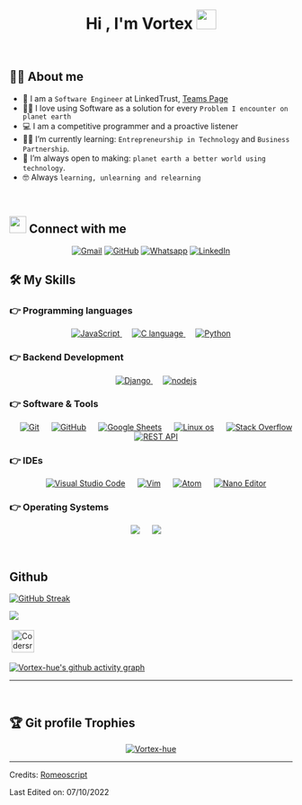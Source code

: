 <h1 align="center">Hi , I'm Vortex <img src="https://media.giphy.com/media/hvRJCLFzcasrR4ia7z/giphy.gif" width="35"></h1>


<br>


## :sassy_man:  About me
- :school: I am a `Software Engineer` at LinkedTrust, <a href="https://team.whatscookin.us"> Teams Page</a>
- :technologist: I love using Software as a solution for every `Problem I encounter on planet earth`
- :computer: I am a competitive programmer and a proactive listener
- :student: I’m currently learning: `Entrepreneurship in Technology` and `Business Partnership`.
- :thinking: I’m always open to making: `planet earth a better world using` `technology`.
- :nerd_face: Always `learning, unlearning and relearning`

<br>

## <img src="https://media.giphy.com/media/iY8CRBdQXODJSCERIr/giphy.gif" width="30px"> Connect with me
<p align="center">
	<a href="mailto:benjaminparish6@gmail.com"><img img src="https://img.shields.io/badge/gmail-%23EA4335.svg?style=plastic&logo=gmail&logoColor=white" alt="Gmail"/></a>
	<a href="https://github.com/vortex-hue"><img src="https://img.shields.io/badge/github-%23181717.svg?style=plastic&logo=github&logoColor=white" alt="GitHub"/></a>
	<a href="https://wa.me/+2348115333313"><img src="https://img.shields.io/badge/whatsapp-%2325D366.svg?style=plastic&logo=whatsapp&logoColor=white" alt="Whatsapp"/></a>
	<a href="https://www.linkedin.com/in/peter-ani-642a5722a//"><img src="https://img.shields.io/badge/linkedin-%230A66C2.svg?style=plastic&logo=linkedin&logoColor=white" alt="LinkedIn"/></a>
</p>




## 🛠️ My Skills

### 👉 Programming languages

<p align="center"> 
  <a href="https://developer.mozilla.org/en-US/docs/Web/JavaScript" target="_blank"> 
     <img alt="JavaScript" src="https://img.shields.io/badge/JavaScript%20-%23F7DF1E.svg?style=plastic&logo=javascript&logoColor=black">
   </a>
  &emsp;
  <a href="https://www.cprogramming.com" target="_blank"> 
    <img alt="C language" src="https://img.shields.io/badge/c-%23007396.svg?style=plastic&logo=c&logoColor=white">
  </a>
  &emsp;
   <a href="https://www.python.org" target="_blank">
    <img alt="Python" src="https://img.shields.io/badge/Python%20-%2314354C.svg?style=plastic&logo=python&logoColor=white">
  </a>
</p>

### 👉 Backend Development
<p align="center"> 
  &emsp; 
  <a href="https://www.w3.org/django/" target="_blank"> 
   <img alt="Django" src="https://img.shields.io/badge/DJANGO%20-%23E34F26.svg?style=plastic&logo=django&logoColor=white">
  </a>   
  &emsp;
  <a href="https://www.w3schools.com/nodejs/" target="_blank">
    <img alt="nodejs" src="https://img.shields.io/badge/NODEJS%20-%231572B6.svg?style=plastic&logo=nodejs&logoColor=white">
  </a> 
</p>

 ### 👉 Software & Tools
 
<p align="center">
  &emsp;
    <a href="#"><img alt="Git" src="https://img.shields.io/badge/Git%20-%23F05033.svg?style=plastic&logo=git&logoColor=white"></a>
  &emsp;
    <a href="#"><img alt="GitHub" src="https://img.shields.io/badge/github-%23181717.svg?style=plastic&logo=github&logoColor=white"></a>
  &emsp;
    <a href="#"><img alt="Google Sheets" src="https://img.shields.io/badge/Google%20Sheets%20-%2334A853.svg?style=plastic&logo=google%20sheets&logoColor=white"></a>
  &emsp;
    <a href="#"><img alt="Linux os" src="https://img.shields.io/badge/Ubuntu-E95420?style=plastic&logo=ubuntu&logoColor=white"></a>
  &emsp;
    <a href="#"><img alt="Stack Overflow" src="https://img.shields.io/badge/-Stack%20Overflow-FE7A16?style=plastic&logo=stack-overflow&logoColor=white"></a>
  &emsp;
    <a href="#"><img alt="REST API" img src="https://img.shields.io/badge/rest-%23000000.svg?style=plastic&logo=rest&logoColor=white"></a>
</p>

 ### 👉 IDEs
 
<p align="center">
  &emsp;
    <a href="#"><img alt="Visual Studio Code" src="https://img.shields.io/badge/Visual%20Studio%20Code-0078d7.svg?style=plastic&logo=visual-studio-code&logoColor=white"></a>
  &emsp;
    <a href="#"><img alt="Vim" src="https://img.shields.io/badge/vim-%23000000.svg?style=plastic&logo=vim&logoColor=white" /></a>
  &emsp;
    <a href="#"><img alt="Atom" src="https://img.shields.io/badge/atom-%2366595C.svg?&style=plastic&logo=atom&logoColor=white" /></a>
  &emsp;
    <a href="#"><img alt="Nano Editor" src="https://img.shields.io/badge/nano%20ide-%232C2255.svg?&style=plastic&logo=nano%20ide&logoColor=white" /></a>
</p>

 ### 👉 Operating Systems
 
<p align="center">
    <a href="#"><img src="https://img.shields.io/badge/Ubuntu-E95420?style=plastic&logo=ubuntu&logoColor=white"></a>
  &emsp;
    <a href="#"><img src="https://img.shields.io/badge/Windows-0078D6?style=plastic&logo=windows&logoColor=white"></a>
  &emsp;
</p>

<br/>

## Github 

[![GitHub Streak](https://github-readme-streak-stats.herokuapp.com/?user=vortex-hue&theme=dark)](https://git.io/streak-stats)

![](https://komarev.com/ghpvc/?username=vortex-hue&color=green)

<img src="https://cr-ss-service.azurewebsites.net/api/ScreenShot?widget=summary&username=vortex-hue&badges=2&show-avatar=false&style=--header-bg-color:%23000;--border-radius:10px" alt="Codersrank" height="40" style="vertical-align:top; margin:4px">

[![Vortex-hue's github activity graph](https://activity-graph.herokuapp.com/graph?username=vortex-hue&theme=dracula)](https://github.com/vortex-hue/github-readme-activity-graph)

----
<br/>

## :trophy: Git profile Trophies

<p align="center"> <a href="https://github.com/vortex-hue-ma/github-profile-trophy"><img src="https://github-profile-trophy.vercel.app/?username=vortex-hue&layout=compact&theme=algolia" alt="Vortex-hue" /></a> </p>

-----
Credits: [Romeoscript](https://github.com/romeoscript)

Last Edited on: 07/10/2022
